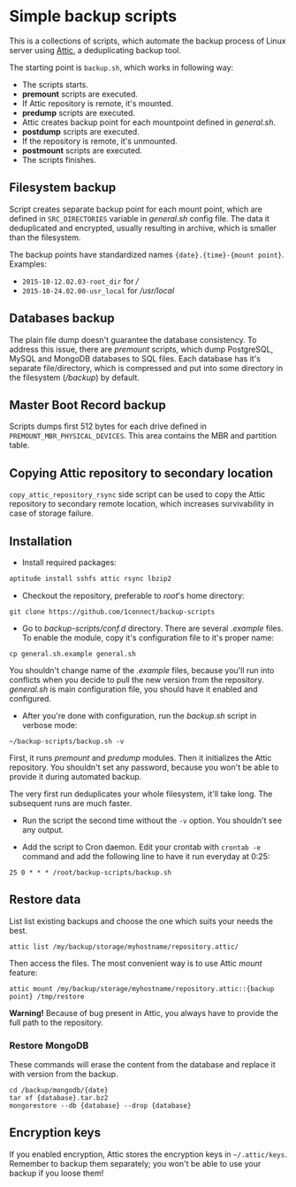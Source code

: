 # Simple backup scripts

This is a collections of scripts, which automate the backup process of Linux server using [Attic](https://attic-backup.org/), a deduplicating backup tool. 

The starting point is `backup.sh`, which works in following way:
* The scripts starts.
* **premount** scripts are executed.
* If Attic repository is remote, it's mounted.
* **predump** scripts are executed.
* Attic creates backup point for each mountpoint defined in *general.sh*.
* **postdump** scripts are executed.
* If the repository is remote, it's unmounted.
* **postmount** scripts are executed.
* The scripts finishes.

## Filesystem backup

Script creates separate backup point for each mount point, which are defined in `SRC_DIRECTORIES` variable in *general.sh* config file. The data it deduplicated and encrypted, usually resulting in archive, which is smaller than the filesystem.

The backup points have standardized names `{date}.{time}-{mount point}`. Examples:
* `2015-10-12.02.03-root_dir` for */*
* `2015-10-24.02.00-usr_local` for */usr/local*

## Databases backup

The plain file dump doesn't guarantee the database consistency. To address this issue, there are *premount* scripts, which dump PostgreSQL, MySQL and MongoDB databases to SQL files. Each database has it's separate file/directory, which is compressed and put into some directory in the filesystem (*/backup*) by default.

## Master Boot Record backup

Scripts dumps first 512 bytes for each drive defined in `PREMOUNT_MBR_PHYSICAL_DEVICES`. This area contains the MBR and partition table.

## Copying Attic repository to secondary location

`copy_attic_repository_rsync` side script can be used to copy the Attic repository to secondary remote location, which increases survivability in case of storage failure.

## Installation

* Install required packages:

```bash
aptitude install sshfs attic rsync lbzip2
```

* Checkout the repository, preferable to *root*'s home directory:

```
git clone https://github.com/1connect/backup-scripts
```

* Go to *backup-scripts/conf.d* directory. There are several *.example* files. To enable the module, copy it's configuration file to it's proper name:

```
cp general.sh.example general.sh
```

You shouldn't change name of the *.example* files, because you'll run into conflicts when you decide to pull the new version from the repository. *general.sh* is main configuration file, you should have it enabled and configured.

* After you're done with configuration, run the *backup.sh* script in verbose mode:

```
~/backup-scripts/backup.sh -v
```

First, it runs *premount* and *predump* modules. Then it initializes the Attic repository. You shouldn't set any password, because you won't be able to provide it during automated backup.

The very first run deduplicates your whole filesystem, it'll take long. The subsequent runs are much faster.

* Run the script the second time without the `-v` option. You shouldn't see any output.

* Add the script to Cron daemon. Edit your crontab with `crontab -e` command and add the following line to have it run everyday at 0:25:

```
25 0 * * * /root/backup-scripts/backup.sh
```

## Restore data

List list existing backups and choose the one which suits your needs the best.

```
attic list /my/backup/storage/myhostname/repository.attic/
```

Then access the files. The most convenient way is to use Attic *mount* feature:

```
attic mount /my/backup/storage/myhostname/repository.attic::{backup point} /tmp/restore
```

**Warning!** Because of bug present in Attic, you always have to provide the full path to the repository.


### Restore MongoDB

These commands will erase the content from the database and replace it with version from the backup.
```
cd /backup/mongodb/{date}
tar xf {database}.tar.bz2
mongorestore --db {database} --drop {database}
```

## Encryption keys

If you enabled encryption, Attic stores the encryption keys in `~/.attic/keys`. Remember to backup them separately; you won't be able to use your backup if you loose them!




